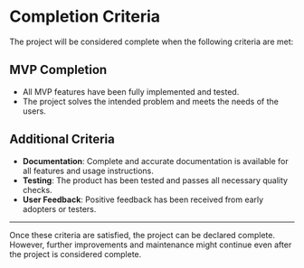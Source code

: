 # Completion Criteria

The project will be considered complete when the following criteria are met:

## MVP Completion
- All MVP features have been fully implemented and tested.
- The project solves the intended problem and meets the needs of the users.

## Additional Criteria
- **Documentation**: Complete and accurate documentation is available for all features and usage instructions.
- **Testing**: The product has been tested and passes all necessary quality checks.
- **User Feedback**: Positive feedback has been received from early adopters or testers.

---

Once these criteria are satisfied, the project can be declared complete. However, further improvements and maintenance might continue even after the project is considered complete.
